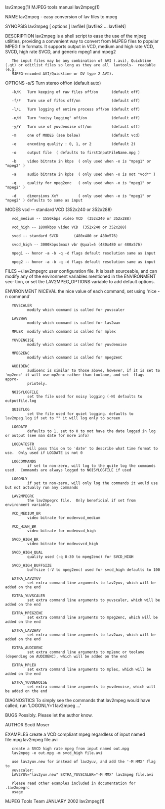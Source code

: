 lav2mpeg(1)                                                     MJPEG tools manual                                                     lav2mpeg(1)

NAME
       lav2mpeg - easy conversion of lav files to mpeg

SYNOPSIS
       lav2mpeg [ options ] lavfile1 [lavfile2 ... lavfileN]

DESCRIPTION
       lav2mpeg  is  a shell script to ease the use of the mjpeg utilities, providing a convenient way to convert from MJPEG files to popular MPEG
       file formats.  It supports output in VCD, medium and high rate VCD, SVCD, high rate SVCD, and generic mpeg1 and mpeg2

       The input files may be any combination of AVI (.avi), Quicktime (.qt) or editlist files so long as they are all  lavtools-  readable  (e.g.
       MJPEG-encoded AVI/Quicktime or DV type 2 AVI).

OPTIONS
       -s/S   Turn stereo off/on                   (default auto)

       -k/K   Turn keeping of raw files off/on      (default off)

       -f/F   Turn use of fifos off/on              (default off)

       -l/L   Turn logging of entire process off/on (default off)

       -n/N   Turn "noisy logging" off/on           (default off)

       -y/Y   Turn use of yuvdenoise off/on         (default off)

       -m     one of MODES (see below)              (default vcd)

       -e     encoding quality : 0, 1, or 2         (default 2)

       -o     output file  ( defaults to firstInputFileName.mpg )

       -b     video bitrate in kbps  ( only used when -o is "mpeg1" or "mpeg2" )

       -a     audio bitrate in kpbs  ( only used when -o is not "vcd*" )

       -q     quality for mpeg2enc   ( only used when -o is "mpeg1" or "mpeg2" )

       -d     dimensions XxY         ( only used when -o is "mpeg1" or "mpeg2" ) defaults to same as input

MODES
       vcd -- standard VCD        (352x240 or 352x288)

       vcd_medium -- 1550kbps video VCD  (352x240 or 352x288)

       vcd_high -- 1800kbps video VCD  (352x240 or 352x288)

       svcd -- standard SVCD       (480x480 or 480x576)

       svcd_high -- 3000kbps(max) vbr @qual=5 (480x480 or 480x576)

       mpeg1 -- honor -a -b -q -d flags default resolution same as input

       mpeg2 -- honor -a -b -q -d flags default resolution same as input

FILES
       ~/.lav2mpegrc
              user  configuration  file.  It is bash sourceable, and can modify any of the environment variables mentioned in the ENVIRONMENT sec‐
              tion, or set the LAV2MPEG_OPTIONS variable to add default options.

ENVIRONMENT
       NICEVAL
              the nice value of each command, set using 'nice -n command'

       YUVSCALER
              modify which command is called for yuvscaler

       LAV2WAV
              modify which command is called for lav2wav

       MPLEX  modify which command is called for mplex

       YUVDENOISE
              modify which command is called for yuvdenoise

       MPEG2ENC
              modify which command is called for mpeg2enC

       AUDIOENC
              audioenc is similar to those above, however, if it is set to 'mp2enc' it will use mp2enc rather than toolame, and set  flags  appro‐
              priotely.

       NOISYLOGFILE
              set the file used for noisy logging (-N) defaults to outputfile.log

       QUIETLOG
              set the file used for quiet logging. defaults to lav2mpeg.log if set to "" it will log only to screen

       LOGDATE
              defaults to 1, set to 0 to not have the date logged in log or output (see man date for more info)

       LOGDATESTR
              will pass this on to 'date' to describe what time format to use.  Only used if LOGDATE is not 0

       LOGCOMMANDS
              if set to non-zero, will log to the quite log the commands used.  Commands are always logged to NOISYLOGFILE if used

       LOGONLY
              if set to non-zero, will only log the commands it would use but not actually run any commands

       LAV2MPEGRC
              the lav2mpegrc file.  Only beneficial if set from environment variable.

       VCD_MEDIUM_BR
              video bitrate for mode=vcd_medium

       VCD_HIGH_BR
              video bitrate for mode=vcd_high

       SVCD_HIGH_BR
              video bitrate for mode=svcd_high

       SVCD_HIGH_QUAL
              quality used (-q 0-30 to mpeg2enc) for SVCD_HIGH

       SVCD_HIGH_BUFFSIZE
              buffsize (-V to mpeg2enc) used for svcd_high defaults to 100

       EXTRA_LAV2YUV
              set extra command line arguments to lav2yuv, which will be added on the end

       EXTRA_YUVSCALER
              set extra command line arguments to yuvscaler, which will be added on the end

       EXTRA_MPEG2ENC
              set extra command line arguments to mpeg2enc, which will be added on the end

       EXTRA_LAV2WAV
              set extra command line arguments to lav2wav, which will be added on the end

       EXTRA_AUDIOENC
              set extra command line arguments to mp2enc or toolame (depending on AUDIOENC), which will be added on the end

       EXTRA_MPLEX
              set extra command line arguments to mplex, which will be added on the end

       EXTRA_YUVDENOISE
              set extra command line arguments to yuvdenoise, which will be added on the end

DIAGNOSTICS
       To simply see the commands that lav2mpeg would have called, run 'LOGONLY=1 lav2mpeg ...'

BUGS
       Possibly.  Please let the author know.

AUTHOR
       Scott Moser <smoser at brickies dot net>

EXAMPLES
       create a VCD compliant mpeg regardless of input named file.mpg
       lav2mpeg file.avi

       create a SVCD high rate mpeg from input named out.mpg
       lav2mpeg -o out.mpg -m svcd_high file.avi

       use lav2yuv.new for instead of lav2yuv, and add the '-M MMX' flag to
       yuvscaler:
       LAV2YUV="lav2yuv.new" EXTRA_YUVSCALER="-M MMX" lav2mpeg file.avi

       Please read other examples included in documentation for .lav2mpegrc
       usage

MJPEG Tools Team                                                   JANUARY 2002                                                        lav2mpeg(1)
